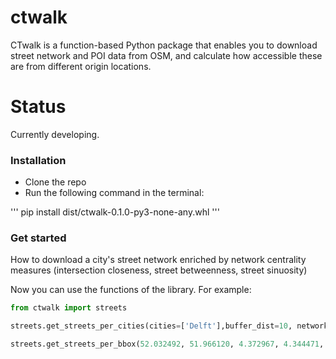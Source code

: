 # ctwalk
CTwalk is a function-based Python package that enables  you to download street network and POI data from OSM, and calculate  how accessible these are from different origin locations.

# Status
Currently developing.
### Installation

* Clone the repo
* Run the following command in the terminal:

''' 
pip install dist/ctwalk-0.1.0-py3-none-any.whl
'''

### Get started
How to download a city's street network enriched by network centrality measures (intersection closeness, street betweenness, street sinuosity)



Now you can use the functions of the library.
For example:

```Python
from ctwalk import streets

streets.get_streets_per_cities(cities=['Delft'],buffer_dist=10, network_type='drive', intersection_clos=False,  street_betw=False, street_sin=False)

streets.get_streets_per_bbox(52.032492, 51.966120, 4.372967, 4.344471, network_type='drive', output_folder='.',intersection_clos=False, street_betw=True, street_sin=False, retain_all=True)
```
